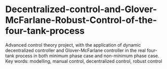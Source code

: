 # Decentralized-control-and-Glover-McFarlane-Robust-Control-of-the-four-tank-process
Advanced control theory project, with the application of dynamic decentralized controller and Glover-McFarlane controller in the real four-tank process in both minimum phase case and non-minimum phase case. Key words: modelling, manual control, decentralized control, robust control
